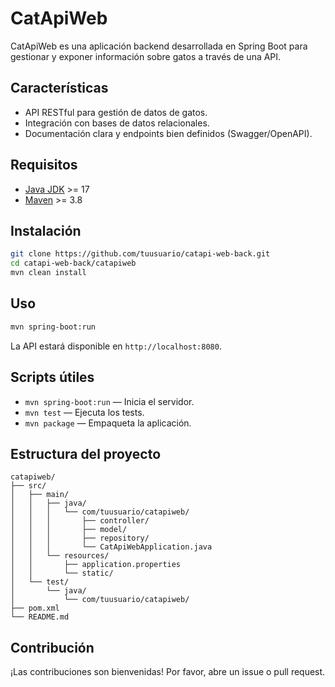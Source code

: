 # CatApiWeb

CatApiWeb es una aplicación backend desarrollada en Spring Boot para gestionar y exponer información sobre gatos a través de una API.

## Características

- API RESTful para gestión de datos de gatos.
- Integración con bases de datos relacionales.
- Documentación clara y endpoints bien definidos (Swagger/OpenAPI).

## Requisitos

- [Java JDK](https://adoptium.net/) >= 17
- [Maven](https://maven.apache.org/) >= 3.8

## Instalación

```bash
git clone https://github.com/tuusuario/catapi-web-back.git
cd catapi-web-back/catapiweb
mvn clean install
```

## Uso

```bash
mvn spring-boot:run
```

La API estará disponible en `http://localhost:8080`.

## Scripts útiles

- `mvn spring-boot:run` — Inicia el servidor.
- `mvn test` — Ejecuta los tests.
- `mvn package` — Empaqueta la aplicación.

## Estructura del proyecto

```
catapiweb/
├── src/
│   ├── main/
│   │   ├── java/
│   │   │   └── com/tuusuario/catapiweb/
│   │   │       ├── controller/
│   │   │       ├── model/
│   │   │       ├── repository/
│   │   │       └── CatApiWebApplication.java
│   │   └── resources/
│   │       ├── application.properties
│   │       └── static/
│   └── test/
│       └── java/
│           └── com/tuusuario/catapiweb/
├── pom.xml
└── README.md
```

## Contribución

¡Las contribuciones son bienvenidas! Por favor, abre un issue o pull request.
